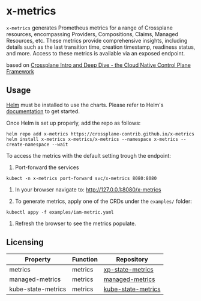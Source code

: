 # x-metrics
`x-metrics` generates Prometheus metrics for a range of Crossplane resources, encompassing Providers, Compositions, Claims, Managed Resources, etc. These metrics provide comprehensive insights, including details such as the last transition time, creation timestamp, readiness status, and more. Access to these metrics is available via an exposed endpoint.

based on [Crossplane Intro and Deep Dive - the Cloud Native Control Plane Framework](https://youtu.be/5WRkVUlEgHI?t=1793)


## Usage

[Helm](https://helm.sh) must be installed to use the charts.
Please refer to Helm's [documentation](https://helm.sh/docs/) to get started.

Once Helm is set up properly, add the repo as follows:

```console
helm repo add x-metrics https://crossplane-contrib.github.io/x-metrics
helm install x-metrics x-metrics/x-metrics --namespace x-metrics --create-namespace --wait
```

To access the metrics with the default setting trough the endpoint:
1. Port-forward the services
```cosole
kubect -n x-metrics port-forward svc/x-metrics 8080:8080
```
1. In your browser navigate to: http://127.0.0.1:8080/x-metrics

1. To generate metrics, apply one of the CRDs under the `examples/` folder:
```console
kubectl appy -f examples/iam-metric.yaml
```
1. Refresh the browser to see the metrics populate.

## Licensing

| Property                       | Function              | Repository  |
|--------------------------------|-----------------------|-------------|
| metrics                        | metrics               | [xp-state-metrics](https://github.com/chlunde/xp-state-metrics) |
| managed-metrics                | metrics               | [managed-metrics](https://github.com/dkb-bank/managed-metrics) |
| kube-state-metrics             | metrics               | [kube-state-metrics](https://github.com/kubernetes/kube-state-metrics)
